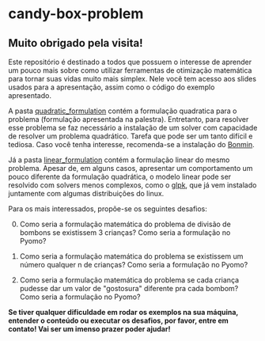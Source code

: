 # candy-box-problem

## Muito obrigado pela visita!

Este repositório é destinado a todos que possuem o interesse de aprender um 
pouco mais sobre como utilizar ferramentas de otimização matemática para tornar
suas vidas muito mais simplex. Nele você tem acesso aos slides usados para a 
apresentação, assim como o código do exemplo apresentado. 

A pasta [quadratic_formulation](quadratic_formulation) contém a formulação 
quadratica para o problema (formulação apresentada na palestra). Entretanto, 
para resolver esse problema se faz necessário a instalação de um solver com 
capacidade de resolver um problema quadrático. Tarefa que pode ser um tanto 
difícil e tediosa. Caso você tenha interesse, recomenda-se a instalação do 
[Bonmin](https://www.coin-or.org/Bonmin/).

Já a pasta [linear_formulation](linear_formulation) contém a formulação linear 
do mesmo problema. Apesar de, em alguns casos, apresentar um comportamento um 
pouco diferente da formulação quadrática, o modelo linear pode ser resolvido 
com solvers menos complexos, como o [glpk](https://www.gnu.org/software/glpk/),
que já vem instalado juntamente com algumas distribuições do linux.

Para os mais interessados, propõe-se os seguintes desafios:

0. Como seria a formulação matemática do problema de divisão de bombons se 
existissem 3 crianças? Como seria a formulação no Pyomo?

0. Como seria a formulação matemática do problema se existissem um número 
qualquer n de crianças? Como seria a formulação no Pyomo?

0. Como seria a formulação matemática do problema se cada criança pudesse dar
um valor de "gostosura" diferente pra cada bombom? Como seria a formulação no 
Pyomo?

**Se tiver qualquer dificuldade em rodar os exemplos na sua máquina, entender o 
conteúdo ou executar os desafios, por favor, entre em contato!
Vai ser um imenso prazer poder ajudar!**

